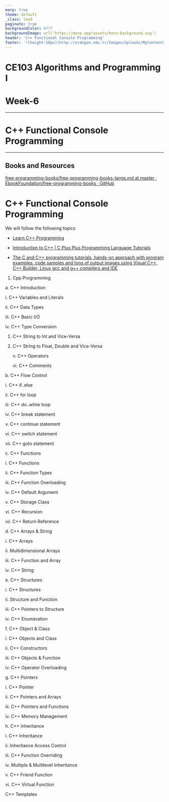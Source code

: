 ```yaml
---
marp: true
theme: default
_class: lead
paginate: true
backgroundColor: #fff
backgroundImage: url('https://marp.app/assets/hero-background.svg')
header: 'C++ Functional Console Programming'
footer: '![height:50px](http://erdogan.edu.tr/Images/Uploads/MyContents/L_379-20170718142719217230.jpg) RTEU CE103 Week-6'
---
```


<!-- _backgroundColor: aquq -->

<!-- _color: orange -->

<!-- paginate: false -->

# CE103 Algorithms and Programming I

# Week-6

---

<!-- paginate: true -->

# C++ Functional Console Programming

---

## Books and Resources

[free-programming-books/free-programming-books-langs.md at master · EbookFoundation/free-programming-books · GitHub](https://github.com/EbookFoundation/free-programming-books/blob/master/books/free-programming-books-langs.md#c-1)

# C++ Functional Console Programming

We will follow the following topics

- [Learn C++ Programming](https://www.programiz.com/cpp-programming)

- [Introduction to C++ | C Plus Plus Programming Language Tutorials](http://www.btechsmartclass.com/cpp-programming/index.php)

- [The C and C++ programming tutorials, hands-on approach with program examples, code samples and tons of output images using Visual C++, C++ Builder, Linux gcc and g++ compilers and IDE](https://www.tenouk.com/cncplusplustutorials.html)





1. Cpp Programming

a. C++ Introduction

 i. C++ Variables and Literals

 ii. C++ Data Types

 iii. C++ Basic I/O

 iv. C++ Type Conversion

1. C++ String to Int and
   Vice-Versa

2. C++ String to Float, Double and
   Vice-Versa
   
   v. C++ Operators
   
   vi. C++ Comments

b. C++ Flow Control

 i. C++ if..else

 ii. C++ for loop

 iii. C++ do..while loop

 iv. C++ break statement

 v. C++ continue statement

 vi. C++ switch statement

 vii. C++ goto statement

c. C++ Functions

 i. C++ Functions

 ii. C++ Function Types

 iii. C++ Function Overloading

 iv. C++ Default Argument

 v. C++ Storage Class

 vi. C++ Recursion

 vii. C++ Return Reference

d. C++ Arrays & String

 i. C++ Arrays

 ii. Multidimensional Arrays

 iii. C++ Function and Array

 iv. C++ String

e. C++ Structures

 i. C++ Structures

 ii. Structure and Function

 iii. C++ Pointers to Structure

 iv. C++ Enumeration

f. C++ Object & Class

 i. C++ Objects and Class

 ii. C++ Constructors

 iii. C++ Objects & Function

 iv. C++ Operator Overloading

g. C++ Pointers

 i. C++ Pointer

 ii. C++ Pointers and Arrays

 iii. C++ Pointers and Functions

 iv. C++ Memory Management

h. C++ Inheritance

 i. C++ Inheritance

 ii. Inheritance Access Control

 iii. C++ Function Overriding

 iv. Multiple & Multilevel Inheritance

 v. C++ Friend Function

 vi. C++ Virtual Function

C++ Templates
